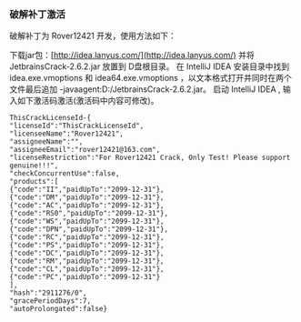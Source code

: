 ### 破解补丁激活
破解补丁为 Rover12421 开发，使用方法如下：

下载jar包：[http://idea.lanyus.com/](http://idea.lanyus.com/) 并将 JetbrainsCrack-2.6.2.jar 放置到 D盘根目录。
在 IntelliJ IDEA 安装目录中找到 idea.exe.vmoptions 和 idea64.exe.vmoptions ，以文本格式打开并同时在两个文件最后追加 -javaagent:D:/JetbrainsCrack-2.6.2.jar。
启动 IntelliJ IDEA , 输入如下激活码激活(激活码中内容可修改)。

```
ThisCrackLicenseId-{
"licenseId":"ThisCrackLicenseId",
"licenseeName":"Rover12421",
"assigneeName":"",
"assigneeEmail":"rover12421@163.com",
"licenseRestriction":"For Rover12421 Crack, Only Test! Please support genuine!!!",
"checkConcurrentUse":false,
"products":[
{"code":"II","paidUpTo":"2099-12-31"},
{"code":"DM","paidUpTo":"2099-12-31"},
{"code":"AC","paidUpTo":"2099-12-31"},
{"code":"RS0","paidUpTo":"2099-12-31"},
{"code":"WS","paidUpTo":"2099-12-31"},
{"code":"DPN","paidUpTo":"2099-12-31"},
{"code":"RC","paidUpTo":"2099-12-31"},
{"code":"PS","paidUpTo":"2099-12-31"},
{"code":"DC","paidUpTo":"2099-12-31"},
{"code":"RM","paidUpTo":"2099-12-31"},
{"code":"CL","paidUpTo":"2099-12-31"},
{"code":"PC","paidUpTo":"2099-12-31"}
],
"hash":"2911276/0",
"gracePeriodDays":7,
"autoProlongated":false}
```
